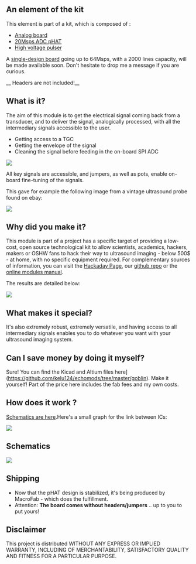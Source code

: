 ## An element of the kit

This element is part of a kit, which is composed of : 

* [Analog board](https://www.tindie.com/products/kelu124/ultrasound-imaging-analog-processing-module/)
* [20Msps ADC pHAT](https://www.tindie.com/products/kelu124/20msps-adc-cape-for-raspberry-pi/)
* [High voltage pulser](https://www.tindie.com/products/kelu124/ultrasound-imaging-pulser-module/)

A [single-design board](https://github.com/kelu124/un0rick) going up to 64Msps, with a 2000 lines capacity, will be made available soon. Don't hesitate to drop me a message if you are curious.

__ Headers are not included!__

## What is it?

The aim of this module is to get the electrical signal coming back from a transducer, and to deliver the signal, analogically processed, with all the intermediary signals accessible to the user.

* Getting access to a TGC
* Getting the envelope of the signal
* Cleaning the signal before feeding in the on-board SPI ADC

![](https://github.com/kelu124/echomods/raw/master/goblin/images/module/GoblinModule.png)

All key signals are accessible, and jumpers, as well as pots, enable on-board fine-tuning of the signals.

This gave for example the following image from a vintage ultrasound probe found on ebay:

![](https://github.com/kelu124/echomods/raw/master/include/20160814/sonde3V_1-4.csv-SC.png) 


## Why did you make it?

This module is part of a project has a specific target of providing a low-cost, open source technological kit to allow scientists, academics, hackers, makers or OSHW fans to hack their way to ultrasound imaging - below 500$ - at home, with no specific equipment required. For complementary sources of information, you can visit the [Hackaday Page](https://hackaday.io/project/9281-murgen), our [github repo](https://github.com/kelu124/echomods) or the [online modules manual](https://kelu124.gitbooks.io/echomods/content/).

The results are detailed below:

![](https://raw.githubusercontent.com/kelu124/echomods/master/goblin/images/slide_principle.png)

## What makes it special?

It's also extremely robust, extremely versatile, and having access to all intermediary signals enables you to do whatever you want with your ultrasound imaging system.

## Can I save money by doing it myself?

Sure! You can find the Kicad and Altium files here](https://github.com/kelu124/echomods/tree/master/goblin). Make it yourself! Part of the price here includes the fab fees and my own costs.

## How does it work ?

[Schematics are here](https://github.com/kelu124/echomods/blob/master/goblin/images/module/schematics.png).Here's a small graph for the link between ICs:

![](https://raw.githubusercontent.com/kelu124/echomods/master/goblin/source/blocks.png)

## Schematics

![](https://raw.githubusercontent.com/kelu124/echomods/master/goblin/images/module/schematics.png)

## Shipping

* Now that the pHAT design is stabilized, it's being produced by MacroFab - which does the fulfillment.
* Attention: __The board comes without headers/jumpers__ .. up to you to put yours!

## Disclaimer

This project is distributed WITHOUT ANY EXPRESS OR IMPLIED WARRANTY, INCLUDING OF MERCHANTABILITY, SATISFACTORY QUALITY AND FITNESS FOR A PARTICULAR PURPOSE.
